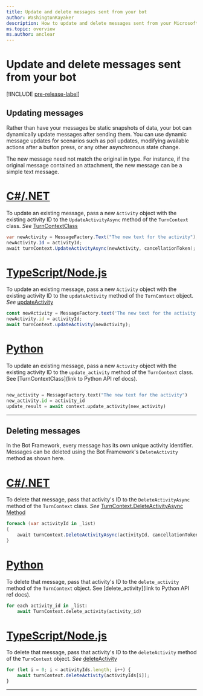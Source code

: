 ```yaml
---
title: Update and delete messages sent from your bot
author: WashingtonKayaker
description: How to update and delete messages sent from your Microsoft Teams bot
ms.topic: overview
ms.author: anclear
---
```


# Update and delete messages sent from your bot

[!INCLUDE [pre-release-label](~/includes/v4-to-v3-pointer-bots.md)]

## Updating messages

Rather than have your messages be static snapshots of data, your bot can dynamically update messages after sending them. You can use dynamic message updates for scenarios such as poll updates, modifying available actions after a button press, or any other asynchronous state change.

The new message need not match the original in type. For instance, if the original message contained an attachment, the new message can be a simple text message.

# [C#/.NET](#tab/dotnet)

To update an existing message, pass a new `Activity` object with the existing activity ID to the `UpdateActivityAsync` method of the `TurnContext` class. *See* [TurnContextClass](/dotnet/api/microsoft.bot.builder.turncontext?view=botbuilder-dotnet-stable)

```csharp
var newActivity = MessageFactory.Text("The new text for the activity");
newActivity.Id = activityId;
await turnContext.UpdateActivityAsync(newActivity, cancellationToken);
```

# [TypeScript/Node.js](#tab/typescript)

To update an existing message, pass a new `Activity` object with the existing activity ID to the `updateActivity` method of the `TurnContext` object. *See* [updateActivity](/javascript/api/botbuilder-core/turncontext?view=botbuilder-ts-latest#updateactivity-partial-activity--)

```typescript
const newActivity = MessageFactory.text('The new text for the activity');
newActivity.id = activityId;
await turnContext.updateActivity(newActivity);
```

# [Python](#tab/python)

To update an existing message, pass a new `Activity` object with the existing activity ID to the `update_activity` method of the `TurnContext` class. See [TurnContextClass](link to Python API ref docs).

```python

new_activity = MessageFactory.text("The new text for the activity")
new_activity.id = activity_id
update_result = await context.update_activity(new_activity)

```

---

## Deleting messages

In the Bot Framework, every message has its own unique activity identifier.
Messages can be deleted using the Bot Framework's `DeleteActivity` method as shown here.

# [C#/.NET](#tab/dotnet)

To delete that message, pass that activity's ID to the `DeleteActivityAsync` method of the `TurnContext` class. *See* [TurnContext.DeleteActivityAsync Method](/dotnet/api/microsoft.bot.builder.turncontext.deleteactivityasync?view=botbuilder-dotnet-stable)

```csharp
foreach (var activityId in _list)
{
    await turnContext.DeleteActivityAsync(activityId, cancellationToken);
}
```

# [Python](#tab/python)

To delete that message, pass that activity's ID to the `delete_activity` method of the `TurnContext` object. See [delete_activity](link to Python API ref docs).

```python
for each activity_id in _list:
    await TurnContext.delete_activity(activity_id)
```

# [TypeScript/Node.js](#tab/typescript)

To delete that message, pass that activity's ID to the `deleteActivity` method of the `TurnContext` object. *See* [deleteActivity](/javascript/api/botbuilder-core/turncontext?view=botbuilder-ts-latest#deleteactivity-string---partial-conversationreference--)

```typescript
for (let i = 0; i < activityIds.length; i++) {
    await turnContext.deleteActivity(activityIds[i]);
}
```

---
